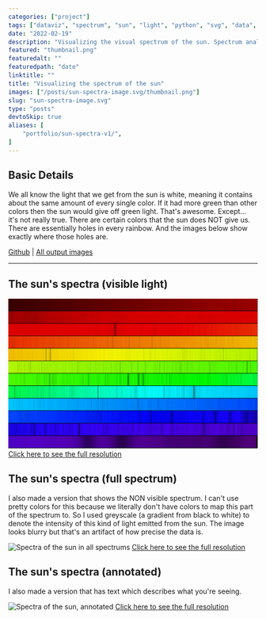 ```yaml
---
categories: ["project"]
tags: ["dataviz", "spectrum", "sun", "light", "python", "svg", "data", "science"]
date: "2022-02-19"
description: "Visualizing the visual spectrum of the sun. Spectrum analysis, wavelengths of light, data visualization"
featured: "thumbnail.png"
featuredalt: ""
featuredpath: "date"
linktitle: ""
title: "Visualizing the spectrum of the sun"
images: ["/posts/sun-spectra-image.svg/thumbnail.png"]
slug: "sun-spectra-image.svg"
type: "posts"
devtoSkip: true
aliases: [
    "portfolio/sun-spectra-v1/",
]
---
```


## Basic Details

We all know the light that we get from the sun is white, meaning it contains about the same amount of every single color. If it had more green than other colors then the sun would give off green light. That's awesome. Except... it's not really true. There are certain colors that the sun does NOT give us. There are essentially holes in every rainbow. And the images below show exactly where those holes are.

[Github](https://github.com/sudorandom/sun-fingerprint) | [All output images](https://github.com/sudorandom/sun-fingerprint/tree/main/output)

-------
## The sun's spectra (visible light)
![Spectra of the sun in visible spectrum](visible.svg "The Sun")
[Click here to see the full resolution](visible.svg)

## The sun's spectra (full spectrum)
I also made a version that shows the NON visible spectrum. I can't use pretty colors for this because we literally don't have colors to map this part of the spectrum to. So I used greyscale (a gradient from black to white) to denote the intensity of this kind of light emitted from the sun. The image looks blurry but that's an artifact of how precise the data is.

![Spectra of the sun in all spectrums](non-visible.svg "The Sun")
[Click here to see the full resolution](non-visible.svg)


## The sun's spectra (annotated)

I also made a version that has text which describes what you're seeing.

![Spectra of the sun, annotated](annotated.svg "The Sun")
[Click here to see the full resolution](annotated.svg)
